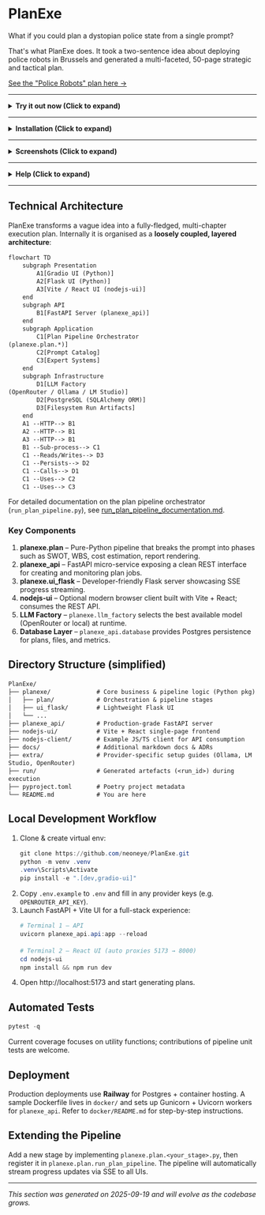 <!--
 * Author: Cascade
 * Date: 2025-09-19
 * PURPOSE: Comprehensive technical documentation for PlanExe. Provides architecture overview, setup instructions, development guidelines, and project structure.
 * SRP and DRY check: Pass - This file solely documents the project and avoids duplicating code logic.
-->

# PlanExe

What if you could plan a dystopian police state from a single prompt?

That's what PlanExe does. It took a two-sentence idea about deploying police robots in Brussels and generated a multi-faceted, 50-page strategic and tactical plan.

[See the "Police Robots" plan here →](https://neoneye.github.io/PlanExe-web/20250824_police_robots_report.html)

---

<details>
<summary><strong> Try it out now (Click to expand)</strong></summary>
<br>

If you are not a developer. You can generate 1 plan for free, beyond that it cost money.

[Try it here →](https://app.mach-ai.com/planexe_early_access)

</details>

---

<details>
<summary><strong> Installation (Click to expand)</strong></summary>

<br>

**Prerequisite:** You are a python developer with machine learning experience.

# Installation

Typical python installation procedure:

```bash
git clone https://github.com/neoneye/PlanExe.git
cd PlanExe
python3 -m venv venv
source venv/bin/activate
(venv) pip install '.[gradio-ui]'
```

# Configuration

**Config A:** Run a model in the cloud using a paid provider. Follow the instructions in [OpenRouter](extra/openrouter.md).

**Config B:** Run models locally on a high-end computer. Follow the instructions for either [Ollama](extra/ollama.md) or [LM Studio](extra/lm_studio.md).

Recommendation: I recommend **Config A** as it offers the most straightforward path to getting PlanExe working reliably.

# Usage

PlanExe comes with a Gradio-based web interface. To start the local web server:

```bash
(venv) python -m planexe.plan.app_text2plan
```

This command launches a server at http://localhost:7860. Open that link in your browser, type a vague idea or description, and PlanExe will produce a detailed plan.

To stop the server at any time, press `Ctrl+C` in your terminal.

</details>

---

<details>
<summary><strong> Screenshots (Click to expand)</strong></summary>

<br>

You input a vague description of what you want and PlanExe outputs a plan. [See generated plans here](https://neoneye.github.io/PlanExe-web/use-cases/).

![Video of PlanExe](/extra/planexe-humanoid-factory.gif?raw=true "Video of PlanExe")

[YouTube video: Using PlanExe to plan a lunar base](https://www.youtube.com/watch?v=7AM2F1C4CGI)

![Screenshot of PlanExe](/extra/planexe-humanoid-factory.jpg?raw=true "Screenshot of PlanExe")

</details>

---

<details>
<summary><strong> Help (Click to expand)</strong></summary>

<br>

For help or feedback.

Join the [PlanExe Discord](https://neoneye.github.io/PlanExe-web/discord).

</details>

---

## Technical Architecture

PlanExe transforms a vague idea into a fully-fledged, multi-chapter execution plan. Internally it is organised as a **loosely coupled, layered architecture**:

```mermaid
flowchart TD
    subgraph Presentation
        A1[Gradio UI (Python)]
        A2[Flask UI (Python)]
        A3[Vite / React UI (nodejs-ui)]
    end
    subgraph API
        B1[FastAPI Server (planexe_api)]
    end
    subgraph Application
        C1[Plan Pipeline Orchestrator
(planexe.plan.*)]
        C2[Prompt Catalog]
        C3[Expert Systems]
    end
    subgraph Infrastructure
        D1[LLM Factory
(OpenRouter / Ollama / LM Studio)]
        D2[PostgreSQL (SQLAlchemy ORM)]
        D3[Filesystem Run Artifacts]
    end
    A1 --HTTP--> B1
    A2 --HTTP--> B1
    A3 --HTTP--> B1
    B1 --Sub-process--> C1
    C1 --Reads/Writes--> D3
    C1 --Persists--> D2
    C1 --Calls--> D1
    C1 --Uses--> C2
    C1 --Uses--> C3
```

For detailed documentation on the plan pipeline orchestrator (`run_plan_pipeline.py`), see [run_plan_pipeline_documentation.md](docs/run_plan_pipeline_documentation.md).

### Key Components
1. **planexe.plan** – Pure-Python pipeline that breaks the prompt into phases such as SWOT, WBS, cost estimation, report rendering.
2. **planexe_api** – FastAPI micro-service exposing a clean REST interface for creating and monitoring plan jobs.
3. **planexe.ui_flask** – Developer-friendly Flask server showcasing SSE progress streaming.
4. **nodejs-ui** – Optional modern browser client built with Vite + React; consumes the REST API.
5. **LLM Factory** – `planexe.llm_factory` selects the best available model (OpenRouter or local) at runtime.
6. **Database Layer** – `planexe_api.database` provides Postgres persistence for plans, files, and metrics.

## Directory Structure (simplified)

```text
PlanExe/
├── planexe/             # Core business & pipeline logic (Python pkg)
│   ├── plan/            # Orchestration & pipeline stages
│   ├── ui_flask/        # Lightweight Flask UI
│   └── ...
├── planexe_api/         # Production-grade FastAPI server
├── nodejs-ui/           # Vite + React single-page frontend
├── nodejs-client/       # Example JS/TS client for API consumption
├── docs/                # Additional markdown docs & ADRs
├── extra/               # Provider-specific setup guides (Ollama, LM Studio, OpenRouter)
├── run/                 # Generated artefacts (<run_id>) during execution
├── pyproject.toml       # Poetry project metadata
└── README.md            # You are here
```

## Local Development Workflow

1. Clone & create virtual env:
   ```powershell
   git clone https://github.com/neoneye/PlanExe.git
   python -m venv .venv
   .venv\Scripts\Activate
   pip install -e ".[dev,gradio-ui]"
   ```
2. Copy `.env.example` to `.env` and fill in any provider keys (e.g. `OPENROUTER_API_KEY`).
3. Launch FastAPI + Vite UI for a full-stack experience:
   ```powershell
   # Terminal 1 – API
   uvicorn planexe_api.api:app --reload

   # Terminal 2 – React UI (auto proxies 5173 → 8000)
   cd nodejs-ui
   npm install && npm run dev
   ```
4. Open http://localhost:5173 and start generating plans.

## Automated Tests

```powershell
pytest -q
```

Current coverage focuses on utility functions; contributions of pipeline unit tests are welcome.

## Deployment

Production deployments use **Railway** for Postgres + container hosting. A sample Dockerfile lives in `docker/` and sets up Gunicorn + Uvicorn workers for `planexe_api`. Refer to `docker/README.md` for step-by-step instructions.

## Extending the Pipeline

Add a new stage by implementing `planexe.plan.<your_stage>.py`, then register it in `planexe.plan.run_plan_pipeline`. The pipeline will automatically stream progress updates via SSE to all UIs.

---

*This section was generated on 2025-09-19 and will evolve as the codebase grows.*
